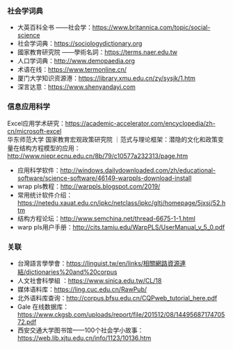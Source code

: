 ### 社会学词典

* 大英百科全书 ——社会学：https://www.britannica.com/topic/social-science
* 社会学词典：https://sociologydictionary.org
* 國家教育研究院 ——學術名詞：https://terms.naer.edu.tw
* 人口学词典：http://www.demopaedia.org
* 术语在线：https://www.termonline.cn/
* 厦门大学知识资源港：https://library.xmu.edu.cn/zy/sysjk/1.htm
* 深言达意：https://www.shenyandayi.com

### 信息应用科学

Excel应用学术研究：https://academic-accelerator.com/encyclopedia/zh-cn/microsoft-excel <br>
华东师范大学 国家教育宏观政策研究院 ｜范式与理论框架：潜隐的文化和政策变量在结构方程模型的应用： http://www.niepr.ecnu.edu.cn/8b/79/c10577a232313/page.htm <br>

* 应用科学软件：http://windows.dailydownloaded.com/zh/educational-software/science-software/46149-warppls-download-install
* wrap pls教程：http://warppls.blogspot.com/2019/
* 常用统计软件介绍：https://netedu.xauat.edu.cn/jpkc/netclass/jpkc/gltj/homepage/5jxsj/52.htm
* 结构方程论坛：http://www.semchina.net/thread-6675-1-1.html
* warp pls用户手册：http://cits.tamiu.edu/WarpPLS/UserManual_v_5_0.pdf

### 关联

* 台灣語言學學會：https://linguist.tw/en/links/相關網路資源連結/dictionaries%20and%20corpus
* 人文社會科學組 ：https://www.sinica.edu.tw/CL/18
* 媒体语料库：https://ling.cuc.edu.cn/RawPub/
* 北外语料库查询：http://corpus.bfsu.edu.cn/CQPweb_tutorial_here.pdf
* Gale 在线数据库：https://www.ckgsb.com/uploads/report/file/201512/08/1449568717470572.pdf
* 西安交通大学图书馆——100个社会学小故事：https://web.lib.xjtu.edu.cn/info/1123/10136.htm


